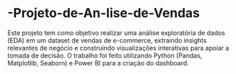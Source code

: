 # -Projeto-de-An-lise-de-Vendas
Este projeto tem como objetivo realizar uma análise exploratória de dados (EDA) em um dataset de vendas de e-commerce, extraindo insights relevantes de negócio e construindo visualizações interativas para apoiar a tomada de decisão. O trabalho foi feito utilizando Python (Pandas, Matplotlib, Seaborn) e Power BI para a criação do dashboard.
